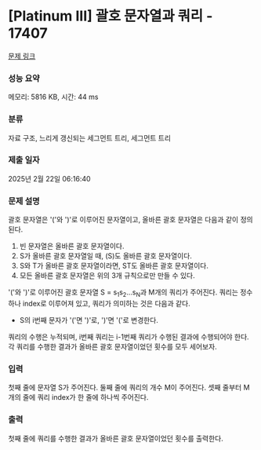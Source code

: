 # [Platinum III] 괄호 문자열과 쿼리 - 17407 

[문제 링크](https://www.acmicpc.net/problem/17407) 

### 성능 요약

메모리: 5816 KB, 시간: 44 ms

### 분류

자료 구조, 느리게 갱신되는 세그먼트 트리, 세그먼트 트리

### 제출 일자

2025년 2월 22일 06:16:40

### 문제 설명

<p>괄호 문자열은 '('와 ')'로 이루어진 문자열이고, 올바른 괄호 문자열은 다음과 같이 정의된다.</p>

<ol>
	<li>빈 문자열은 올바른 괄호 문자열이다.</li>
	<li>S가 올바른 괄호 문자열일 때, (S)도 올바른 괄호 문자열이다.</li>
	<li>S와 T가 올바른 괄호 문자열이라면, ST도 올바른 괄호 문자열이다.</li>
	<li>모든 올바른 괄호 문자열은 위의 3개 규칙으로만 만들 수 있다.</li>
</ol>

<p>'('와 ')'로 이루어진 괄호 문자열 S = s<sub>1</sub>s<sub>2</sub>...s<sub>N</sub>과 M개의 쿼리가 주어진다. 쿼리는 정수 하나 index로 이루어져 있고, 쿼리가 의미하는 것은 다음과 같다.</p>

<ul>
	<li>S의 i번째 문자가 '('면 ')'로, ')'면 '('로 변경한다.</li>
</ul>

<p>쿼리의 수행은 누적되며, i번째 쿼리는 i-1번째 쿼리가 수행된 결과에 수행되어야 한다. 각 쿼리를 수행한 결과가 올바른 괄호 문자열이었던 횟수를 모두 세어보자.</p>

### 입력 

 <p>첫째 줄에 문자열 S가 주어진다. 둘째 줄에 쿼리의 개수 M이 주어진다. 셋째 줄부터 M개의 줄에 쿼리 index가 한 줄에 하나씩 주어진다.</p>

### 출력 

 <p>첫째 줄에 쿼리를 수행한 결과가 올바른 괄호 문자열이었던 횟수를 출력한다.</p>

